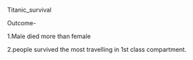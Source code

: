 Titanic_survival

Outcome-


1.Male died more than female



2.people survived the most travelling in 1st class  compartment.
